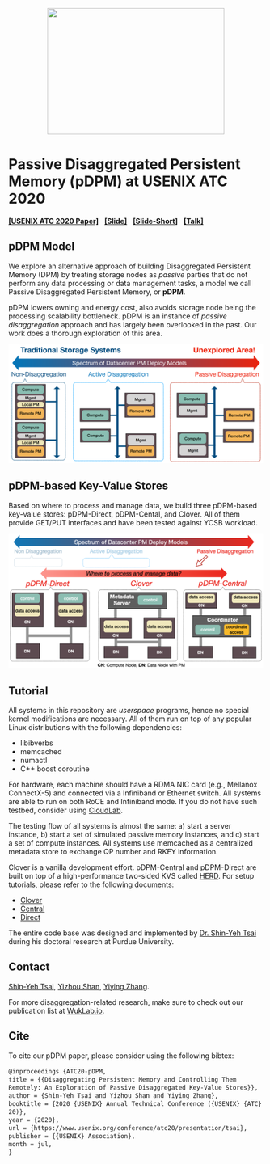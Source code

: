 <p align="center">
<img src="https://github.com/WukLab/pDPM/blob/master/Documentation/logo.png" height="250" width="350">
</p>

# Passive Disaggregated Persistent Memory (pDPM) at USENIX ATC 2020

[**[USENIX ATC 2020 Paper]**](https://www.usenix.org/conference/atc20/presentation/tsai)  &nbsp;
[**[Slide]**](./Documentation/ATC20-pDPM-slides.pdf)  &nbsp;
[**[Slide-Short]**](./Documentation/ATC20-pDPM-slides-short.pdf) &nbsp;
[**[Talk]**](https://www.usenix.org/conference/atc20/presentation/tsai)

## pDPM Model

We explore an alternative approach of building Disaggregated Persistent Memory (DPM) by treating storage nodes as _passive_ parties that do not perform any data processing or data management tasks, a model we call Passive Disaggregated Persistent Memory, or __pDPM__.

pDPM lowers owning and energy cost, also avoids storage node being the processing scalability bottleneck. pDPM is an instance of _passive disaggregation_ approach and has largely been overlooked in the past. Our work does a thorough exploration of this area.

<p align="center">
<img src="./Documentation/disaggregation-research-spectrum.png" >
</p>

## pDPM-based Key-Value Stores

Based on where to process and manage data, we build three pDPM-based key-value stores: pDPM-Direct, pDPM-Cental, and Clover. All of them provide GET/PUT interfaces and have been tested against YCSB workload.

<!-- Both pDPM-Direct and pDPM-Central are developed based on [HERD](https://github.com/efficient/rdma_bench/tree/master/herd). -->

<p align="center">
<img src="./Documentation/pDPM-systems.png" >
</p>

## Tutorial

All systems in this repository are _userspace_ programs, hence no special kernel modifications are necessary. All of them run on top of any popular Linux distributions with the following dependencies:
- libibverbs
- memcached
- numactl
- C++ boost coroutine

For hardware, each machine should have a RDMA NIC card (e.g., Mellanox ConnectX-5) and connected via a Infiniband or Ethernet switch. All systems are able to run on both RoCE and Infiniband mode. If you do not have such testbed, consider using [CloudLab](https://www.cloudlab.us/).

The testing flow of all systems is almost the same: a) start a server instance, b) start a set of simulated passive memory instances, and c) start a set of compute instances. All systems use memcached as a centralized metadata store to exchange QP number and RKEY information.

Clover is a vanilla development effort. pDPM-Central and pDPM-Direct are built on top of a high-performance two-sided KVS called [HERD](https://github.com/efficient/rdma_bench/tree/master/herd). For setup tutorials, please refer to the following documents:
- [Clover](./Documentation/clover.md)
- [Central](./Documentation/central.md)
- [Direct](./Documentation/direct.md)

The entire code base was designed and implemented by [Dr. Shin-Yeh Tsai](https://www.cs.purdue.edu/homes/tsai46/) during his doctoral research at Purdue University.

## Contact

[Shin-Yeh Tsai](https://www.cs.purdue.edu/homes/tsai46/),
[Yizhou Shan](http://lastweek.io),
[Yiying Zhang](https://cseweb.ucsd.edu/~yiying/).

For more disaggregation-related research, make sure to check out our publication list at [WukLab.io](http://wuklab.io).

## Cite

To cite our pDPM paper, please consider using the following bibtex:

```
@inproceedings {ATC20-pDPM,
title = {{Disaggregating Persistent Memory and Controlling Them Remotely: An Exploration of Passive Disaggregated Key-Value Stores}},
author = {Shin-Yeh Tsai and Yizhou Shan and Yiying Zhang},
booktitle = {2020 {USENIX} Annual Technical Conference ({USENIX} {ATC} 20)},
year = {2020},
url = {https://www.usenix.org/conference/atc20/presentation/tsai},
publisher = {{USENIX} Association},
month = jul,
}
```
